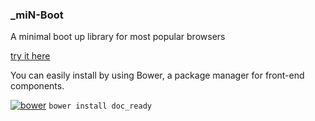### _miN-Boot
A minimal boot up library for most popular browsers

[try it here](http://cloned2k16.github.io/_miN-Boot/)

You can easily install  by using Bower, a package manager for front-end components.

[![bower](http://benschwarz.github.io/bower-badges/badge@2x.png)](http://bower.herokuapp.com/packages/doc_ready)
`bower install doc_ready`

